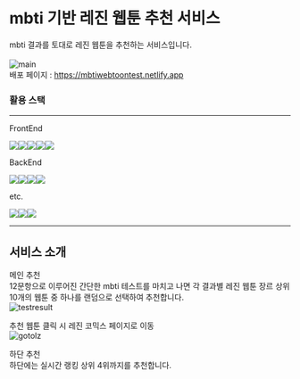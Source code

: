 # mbti 기반 레진 웹툰 추천 서비스

mbti 결과를 토대로 레진 웹툰을 추천하는 서비스입니다.
<br/>
<br/>
![main](https://user-images.githubusercontent.com/64121533/178946513-f71ff99a-813b-484f-a63e-eab941b73999.gif)
<br/>
배포 페이지 : https://mbtiwebtoontest.netlify.app

### 활용 스택

<hr/>

FrontEnd

<div style="display: flex">
<img src="https://img.shields.io/badge/React-20232A?style=for-the-badge&logo=react&logoColor=61DAFB">
<img src="https://img.shields.io/badge/Redux-593D88?style=for-the-badge&logo=redux&logoColor=white">
<img src="https://img.shields.io/badge/React_Router-CA4245?style=for-the-badge&logo=react-router&logoColor=white">
<img src="https://img.shields.io/badge/styled components-DB7093?style=for-the-badge&logo=styledcomponents&logoColor=white">
<img src="https://img.shields.io/badge/Netlify-00C7B7?style=for-the-badge&logo=netlify&logoColor=white">
</div>

BackEnd

<div style="display: flex">
<img src="https://img.shields.io/badge/Node.js-339933?style=for-the-badge&logo=nodedotjs&logoColor=white">
<img src="https://img.shields.io/badge/Express.js-000000?style=for-the-badge&logo=express&logoColor=white">
<img src="https://img.shields.io/badge/Puppeteer-40B5A4?style=for-the-badge&logo=Puppeteer&logoColor=white">
<img src="https://img.shields.io/badge/Heroku-430098?style=for-the-badge&logo=heroku&logoColor=white">
</div>

etc.

<div style="display: flex">
<img src="https://img.shields.io/badge/eslint-3A33D1?style=for-the-badge&logo=eslint&logoColor=white">
<img src="https://img.shields.io/badge/prettier-1A2C34?style=for-the-badge&logo=prettier&logoColor=F7BA3E">
<img src="https://img.shields.io/badge/Figma-F24E1E?style=for-the-badge&logo=figma&logoColor=white">
</div>
<hr/>

## 서비스 소개

메인 추천
<br/>
12문항으로 이루어진 간단한 mbti 테스트를 마치고 나면 각 결과별 레진 웹툰 장르 상위 10개의 웹툰 중 하나를 랜덤으로 선택하여 추천합니다.
<br/>
![testresult](https://user-images.githubusercontent.com/64121533/178947837-b4bfbf85-b14f-4c88-a021-66a866dd2783.gif)

추천 웹툰 클릭 시 레진 코믹스 페이지로 이동
<br/>
![gotolz](https://user-images.githubusercontent.com/64121533/178951857-11d9c0d7-06bb-4734-9163-6d206361ea33.gif)

하단 추천
<br/>
하단에는 실시간 랭킹 상위 4위까지를 추천합니다.
